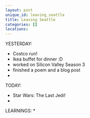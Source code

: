 ```yaml
---
layout: post
unique_id: leaving_seattle
title: Leaving Seattle
categories: []
locations: 
---
```


YESTERDAY:
* Costco run!
* Ikea buffet for dinner :D
* worked on Silicon Valley Season 3
* finished a poem and a blog post
* 

TODAY:
* Star Wars: The Last Jedi!
* 

LEARNINGS:
* 

